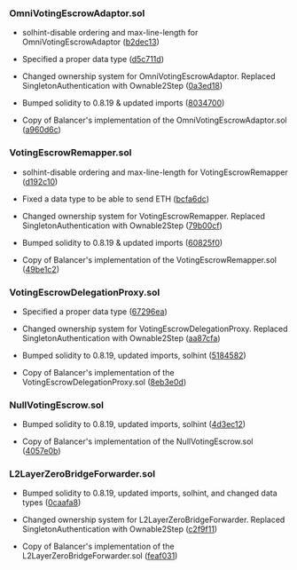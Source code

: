### OmniVotingEscrowAdaptor.sol
- solhint-disable ordering and max-line-length for OmniVotingEscrowAdaptor ([b2dec13](https://github.com/silo-finance/silo-contracts-v2/pull/54/commits/b2dec138851df0e2f41249f3544cde890048ecab))

- Specified a proper data type ([d5c711d](https://github.com/silo-finance/silo-contracts-v2/pull/54/commits/d5c711d2966cacd50d89460f9f654ef51e880401))

- Changed ownership system for OmniVotingEscrowAdaptor. Replaced SingletonAuthentication with Ownable2Step ([0a3ed18](https://github.com/silo-finance/silo-contracts-v2/pull/54/commits/0a3ed182f235e1ee6ac54a37bf1ff620d9550431))

- Bumped solidity to 0.8.19 & updated imports ([8034700](https://github.com/silo-finance/silo-contracts-v2/pull/54/commits/80347008417dfc606ac8a8b515c16cc1db7dd334))

- Copy of Balancer's implementation of the OmniVotingEscrowAdaptor.sol ([a960d6c](https://github.com/silo-finance/silo-contracts-v2/pull/54/commits/a960d6c37bd9b770cceff66a02461d676e7c7d1a))

### VotingEscrowRemapper.sol
- solhint-disable ordering and max-line-length for VotingEscrowRemapper ([d192c10](https://github.com/silo-finance/silo-contracts-v2/pull/54/commits/d192c100ff85cebd4c36c809e4e8dd01fd4627c3))

- Fixed a data type to be able to send ETH ([bcfa6dc](https://github.com/silo-finance/silo-contracts-v2/pull/54/commits/bcfa6dc577407facef2973c55695b07c77fb822e))

- Changed ownership system for VotingEscrowRemapper. Replaced SingletonAuthentication with Ownable2Step ([79b00cf](https://github.com/silo-finance/silo-contracts-v2/pull/54/commits/79b00cfe7c1f7e3150756531f1e6f014de756b0c))

- Bumped solidity to 0.8.19 & updated imports ([60825f0](https://github.com/silo-finance/silo-contracts-v2/pull/54/commits/60825f0afe2fa6aab63b5a3e9f096603f988a7c7))

- Copy of Balancer's implementation of the VotingEscrowRemapper.sol ([49be1c2](https://github.com/silo-finance/silo-contracts-v2/pull/54/commits/49be1c2ec7d84179df413d3a8691a1bcd474b848))

### VotingEscrowDelegationProxy.sol
- Specified a proper data type ([67296ea](https://github.com/silo-finance/silo-contracts-v2/pull/59/commits/67296ea0c9cb7c8b0d0176cf9d6e352d905222df))

- Changed ownership system for VotingEscrowDelegationProxy. Replaced SingletonAuthentication with Ownable2Step ([aa87cfa](https://github.com/silo-finance/silo-contracts-v2/pull/59/commits/aa87cfa56a677addfcd813253e7ed13a0731181e))

- Bumped solidity to 0.8.19, updated imports, solhint ([5184582](https://github.com/silo-finance/silo-contracts-v2/pull/59/commits/518458251f92b4fb1b209d85221d33a1c133743b))

- Copy of Balancer's implementation of the VotingEscrowDelegationProxy.sol ([8eb3e0d](https://github.com/silo-finance/silo-contracts-v2/pull/59/commits/8eb3e0d5230eb0dcf1dec50cdaf571f44015a289))

### NullVotingEscrow.sol
- Bumped solidity to 0.8.19, updated imports, solhint ([4d3ec12](https://github.com/silo-finance/silo-contracts-v2/pull/59/commits/4d3ec12208d1976fc5617b072c1bb7d38ddd4c77))

- Copy of Balancer's implementation of the NullVotingEscrow.sol ([4057e0b](https://github.com/silo-finance/silo-contracts-v2/pull/59/commits/4057e0b992046e47f3b118b0625c57387155fa69))

### L2LayerZeroBridgeForwarder.sol
- Bumped solidity to 0.8.19, updated imports, solhint, and changed data types ([0caafa8](https://github.com/silo-finance/silo-contracts-v2/pull/61/commits/0caafa85b6316b84e879ed2127f756bd7ba6a516))

- Changed ownership system for L2LayerZeroBridgeForwarder. Replaced SingletonAuthentication with Ownable2Step ([c2f9f11](https://github.com/silo-finance/silo-contracts-v2/pull/61/commits/c2f9f11392b88904bf353be66effb8e4ce5f920f))

- Copy of Balancer's implementation of the L2LayerZeroBridgeForwarder.sol ([feaf031](https://github.com/silo-finance/silo-contracts-v2/pull/61/commits/feaf031e7733f9a3cb1d077a55935ee419044254))
